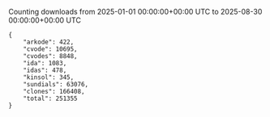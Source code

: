 
Counting downloads from 2025-01-01 00:00:00+00:00 UTC to 2025-08-30 00:00:00+00:00 UTC

```
{
    "arkode": 422,
    "cvode": 10695,
    "cvodes": 8848,
    "ida": 1083,
    "idas": 478,
    "kinsol": 345,
    "sundials": 63076,
    "clones": 166408,
    "total": 251355
}
```

